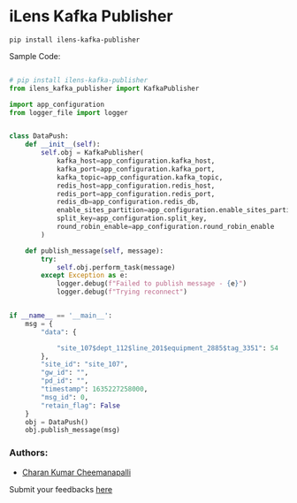 # iLens Kafka Publisher

```shell
pip install ilens-kafka-publisher
```

Sample Code:

```python

# pip install ilens-kafka-publisher
from ilens_kafka_publisher import KafkaPublisher

import app_configuration
from logger_file import logger


class DataPush:
    def __init__(self):
        self.obj = KafkaPublisher(
            kafka_host=app_configuration.kafka_host,
            kafka_port=app_configuration.kafka_port,
            kafka_topic=app_configuration.kafka_topic,
            redis_host=app_configuration.redis_host,
            redis_port=app_configuration.redis_port,
            redis_db=app_configuration.redis_db,
            enable_sites_partition=app_configuration.enable_sites_partition,
            split_key=app_configuration.split_key,
            round_robin_enable=app_configuration.round_robin_enable
        )

    def publish_message(self, message):
        try:
            self.obj.perform_task(message)
        except Exception as e:
            logger.debug(f"Failed to publish message - {e}")
            logger.debug(f"Trying reconnect")


if __name__ == '__main__':
    msg = {
        "data": {

            "site_107$dept_112$line_201$equipment_2885$tag_3351": 54
        },
        "site_id": "site_107",
        "gw_id": "",
        "pd_id": "",
        "timestamp": 1635227258000,
        "msg_id": 0,
        "retain_flag": False
    }
    obj = DataPush()
    obj.publish_message(msg)
```

### Authors: 
- [Charan Kumar Cheemanapalli](mailto:charankumar@knowledgelens.com)

Submit your feedbacks [here](https://gitlab-pm.knowledgelens.com/KnowledgeLens/Products/iLens-2.0/core/utilities/ilens-kafka-publisher/issues)
